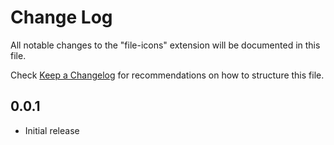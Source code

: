 # Change Log
All notable changes to the "file-icons" extension will be documented in this file.

Check [Keep a Changelog](http://keepachangelog.com/) for recommendations on how to structure this file.

## 0.0.1
- Initial release